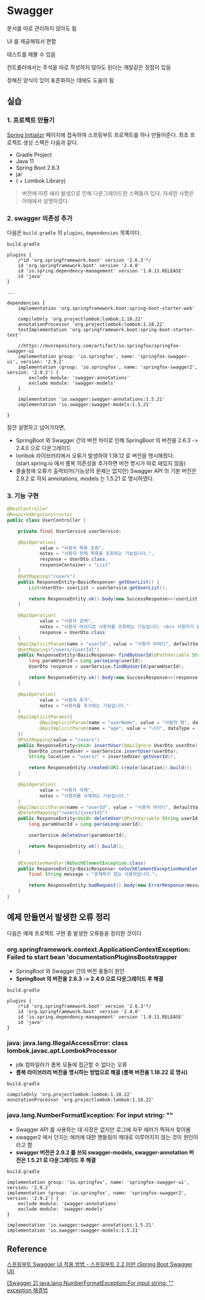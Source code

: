 # Swagger

문서를 따로 관리하지 않아도 됨

UI 를 제공해줘서 편함

테스트를 해볼 수 있음

컨트롤러에서는 주석을 따로 작성하지 않아도 된다는 깨알같은 장점이 있음

정해진 양식이 있어 표준화하는 데에도 도움이 됨



## 실습

### 1. 프로젝트 만들기

[Spring Initializr](https://start.spring.io) 페이지에 접속하여 스프링부트 프로젝트를 하나 만들어준다.
최초 프로젝트 생성 스펙은 다음과 같다.

- Gradle Project
- Java 11
- Spring Boot 2.6.3
- jar
- ( + Lombok Library)

> 버전에 따른 에러 발생으로 인해 다운그레이드한 스펙들이 있다. 자세한 사항은 아래에서 설명하겠다.

### 2. swagger 의존성 추가

다음은 ```build.gradle``` 의 ```plugins```, ```dependencies``` 목록이다. 


```build.gradle```

```
plugins {
	/*id 'org.springframework.boot' version '2.6.3'*/
	id 'org.springframework.boot' version '2.4.0'
	id 'io.spring.dependency-management' version '1.0.11.RELEASE'
	id 'java'
}

...

dependencies {
	implementation 'org.springframework.boot:spring-boot-starter-web'

	compileOnly 'org.projectlombok:lombok:1.18.22'
	annotationProcessor 'org.projectlombok:lombok:1.18.22'
	testImplementation 'org.springframework.boot:spring-boot-starter-test'

	//https://mvnrepository.com/artifact/io.springfox/springfox-swagger-ui
	implementation group: 'io.springfox', name: 'springfox-swagger-ui', version: '2.9.2'
	implementation (group: 'io.springfox', name: 'springfox-swagger2', version: '2.9.2') {
		exclude module: 'swagger-annotations'
		exclude module: 'swagger-models'
	}

	implementation 'io.swagger:swagger-annotations:1.5.21'
	implementation 'io.swagger:swagger-models:1.5.21'

}
```

잠깐 설명하고 넘어가자면,
- SpringBoot 와 Swagger 간의 버전 차이로 인해 SpringBoot 의 버전을 2.6.3 -> 2.4.0 으로 다운그레이드
- lombok 라이브러리에서 오류가 발생하여 1.18.12 로 버전을 명시해줬다. (start.spring.io 에서 롬복 의존성을 추가하면 버전 명시가 따로 돼있지 않음)
- 콜솔창에 오류가 출력되어(기능상의 문제는 없지만) Swagger API 의 기본 버전은 2.9.2 로 하되 annotations, models 는 1.5.21 로 명시하였다.

### 3. 기능 구현

```java
@RestController
@RequiredArgsConstructor
public class UserController {

    private final UserService userService;

    @ApiOperation(
            value = "사용자 목록 조회",
            notes = "사용자 전체 목록을 조회하는 기능입니다.",
            response = UserDto.class,
            responseContainer = "List"
    )
    @GetMapping("/users")
    public ResponseEntity<BasicResponse> getUserList() {
        List<UserDto> userList = userService.getUserList();

        return ResponseEntity.ok().body(new SuccessResponse<>(userList));
    }

    @ApiOperation(
            value = "사용자 검색",
            notes = "사용자 아이디로 사용자를 조회하는 기능입니다. <br> 사용자가 없을 시 NoSuchElementException 을 리턴합니다.",
            response = UserDto.class
    )
    @ApiImplicitParam(name = "userId", value = "사용자 아이디", defaultValue = "1", dataType = "string", required = true)
    @GetMapping("/users/{userId}")
    public ResponseEntity<BasicResponse> findByUserId(@PathVariable String userId) {
        long paramUserId = Long.parseLong(userId);
        UserDto response = userService.findByUserId(paramUserId);

        return ResponseEntity.ok().body(new SuccessResponse<>(response));
    }

    @ApiOperation(
            value = "사용자 추가",
            notes = "사용자를 추가하는 기능입니다."
    )
    @ApiImplicitParams({
            @ApiImplicitParam(name = "userName", value = "사용자 명", dataType = "string", paramType = "query", required = true),
            @ApiImplicitParam(name = "age", value = "나이", dataType = "int", paramType = "query", required = true)
    })
    @PostMapping(value = "/users")
    public ResponseEntity<Void> insertUser(@ApiIgnore UserDto userDto) {
        UserDto insertedUser = userService.insertUser(userDto);
        String location = "users/" + insertedUser.getUserId();

        return ResponseEntity.created(URI.create(location)).build();
    }

    @ApiOperation(
            value = "사용자 삭제",
            notes = "사용자를 삭제하는 기능입니다."
    )
    @ApiImplicitParam(name = "userId", value = "사용자 아이디", defaultValue = "1", dataType = "string", required = true)
    @DeleteMapping("/users/{userId}")
    public ResponseEntity<Void> deleteUser(@PathVariable String userId) {
        long paramUserId = Long.parseLong(userId);

        userService.deleteUser(paramUserId);

        return ResponseEntity.ok().build();
    }

    @ExceptionHandler(NoSuchElementException.class)
    public ResponseEntity<BasicResponse> noSuchElementExceptionHandler(NoSuchElementException exception) {
        final String message = "존재하지 않는 사용자입니다.";

        return ResponseEntity.badRequest().body(new ErrorResponse(message));
    }
}
```




## 예제 만들면서 발생한 오류 정리

다음은 예제 프로젝트 구현 중 발생한 오류들을 정리한 것이다.

### org.springframework.context.ApplicationContextException: Failed to start bean 'documentationPluginsBootstrapper

- SpringBoot 와 Swagger 간의 버전 충돌이 원인
- **SpringBoot 의 버전을 2.6.3 -> 2.4.0 으로 다운그레이드 후 해결**

```build.gradle```

```
plugins {
	/*id 'org.springframework.boot' version '2.6.3'*/
	id 'org.springframework.boot' version '2.4.0'
	id 'io.spring.dependency-management' version '1.0.11.RELEASE'
	id 'java'
}
```

### java: java.lang.IllegalAccessError: class lombok.javac.apt.LombokProcessor

- jdk 컴파일러가 롬복 모듈에 접근할 수 없다는 오류
- **롬복 라이브러리 버전을 명시하는 방법으로 해결 (롬복 버전을 1.18.22 로 명시)**

```build.gradle``` 

```
compileOnly 'org.projectlombok:lombok:1.18.22'
annotationProcessor 'org.projectlombok:lombok:1.18.22'
```

### java.lang.NumberFormatException: For input string: ""

- Swagger API 를 사용하는 데 지장은 없지만 로그에 자꾸 에러가 찍혀서 찾아봄
- swagger2 에서 던지는 에러에 대한 핸들링이 제대로 이루어지지 않는 것이 원인이라고 함
- **swagger 버전은 2.9.2 를 쓰되 swagger-models, swagger-annotation 버전은 1.5.21 로 다운그레이드 후 해결**

```build.gradle```

```
implementation group: 'io.springfox', name: 'springfox-swagger-ui', version: '2.9.2'
implementation (group: 'io.springfox', name: 'springfox-swagger2', version: '2.9.2') {
    exclude module: 'swagger-annotations'
    exclude module: 'swagger-models'
}

implementation 'io.swagger:swagger-annotations:1.5.21'
implementation 'io.swagger:swagger-models:1.5.21'
```
 

## Reference

[스프링부트 Swagger UI 적용 방법 - 스프링부트 2.2 미만 (Spring Boot Swagger UI)](https://nahwasa.com/entry/%EC%8A%A4%ED%94%84%EB%A7%81%EB%B6%80%ED%8A%B8-Swagger-UI-%EC%A0%81%EC%9A%A9-%EB%B0%A9%EB%B2%95-Spring-Boot-Swagger-UI)

[[Swagger 2] java.lang.NumberFormatException:For input string: "" exception 해결법](https://earth-95.tistory.com/m/114)